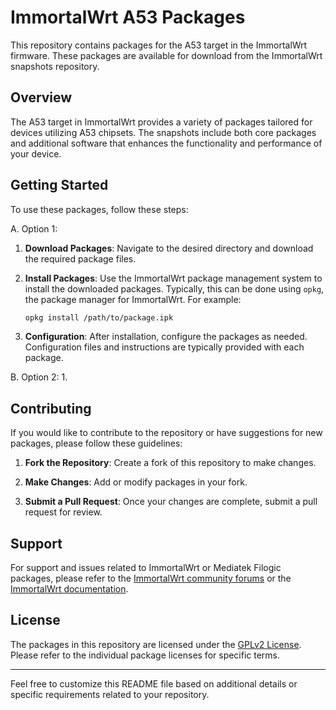 # ImmortalWrt A53 Packages

This repository contains packages for the A53 target in the ImmortalWrt firmware. These packages are available for download from the ImmortalWrt snapshots repository.

## Overview

The A53 target in ImmortalWrt provides a variety of packages tailored for devices utilizing A53 chipsets. The snapshots include both core packages and additional software that enhances the functionality and performance of your device.

## Getting Started

To use these packages, follow these steps:

A. Option 1:
1. **Download Packages**: Navigate to the desired directory and download the required package files.

2. **Install Packages**: Use the ImmortalWrt package management system to install the downloaded packages. Typically, this can be done using `opkg`, the package manager for ImmortalWrt. For example:
   ```sh
   opkg install /path/to/package.ipk
   ```

3. **Configuration**: After installation, configure the packages as needed. Configuration files and instructions are typically provided with each package.

B. Option 2:
1. 

## Contributing

If you would like to contribute to the repository or have suggestions for new packages, please follow these guidelines:

1. **Fork the Repository**: Create a fork of this repository to make changes.

2. **Make Changes**: Add or modify packages in your fork.

3. **Submit a Pull Request**: Once your changes are complete, submit a pull request for review.

## Support

For support and issues related to ImmortalWrt or Mediatek Filogic packages, please refer to the [ImmortalWrt community forums](https://forum.immortalwrt.org/) or the [ImmortalWrt documentation](https://immortalwrt.org/docs/).

## License

The packages in this repository are licensed under the [GPLv2 License](https://www.gnu.org/licenses/old-licenses/gpl-2.0.html). Please refer to the individual package licenses for specific terms.

---

Feel free to customize this README file based on additional details or specific requirements related to your repository.